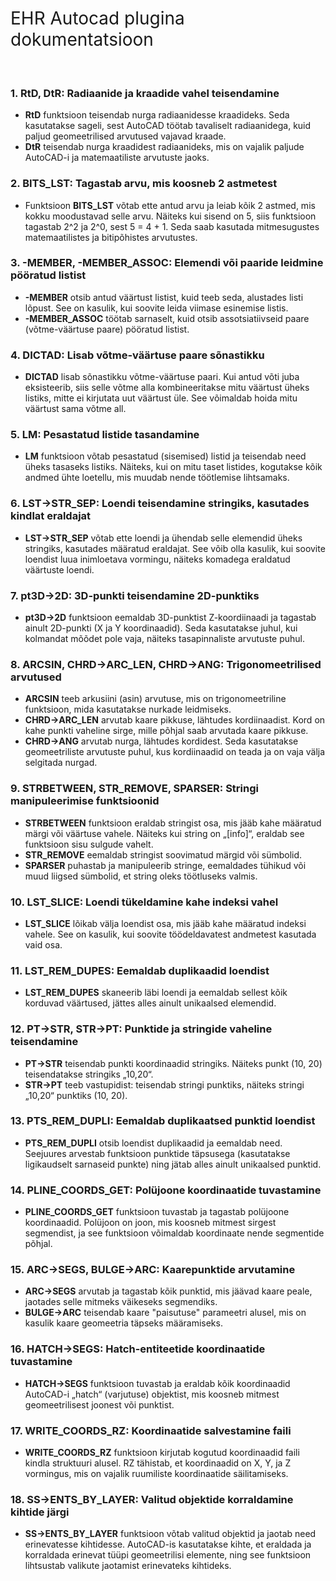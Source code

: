 <h1><span style="font-weight: 400;">EHR Autocad plugina dokumentatsioon</span></h1>
<p>&nbsp;</p>
<h3><strong>1. RtD, DtR: Radiaanide ja kraadide vahel teisendamine</strong></h3>
<ul>
<li style="font-weight: 400;"><strong>RtD</strong><span style="font-weight: 400;"> funktsioon teisendab nurga radiaanidesse kraadideks. Seda kasutatakse sageli, sest AutoCAD t&ouml;&ouml;tab tavaliselt radiaanidega, kuid paljud geomeetrilised arvutused vajavad kraade.</span></li>
<li style="font-weight: 400;"><strong>DtR</strong><span style="font-weight: 400;"> teisendab nurga kraadidest radiaanideks, mis on vajalik paljude AutoCAD-i ja matemaatiliste arvutuste jaoks.</span></li>
</ul>
<h3><strong>2. BITS_LST: Tagastab arvu, mis koosneb 2 astmetest</strong></h3>
<ul>
<li style="font-weight: 400;"><span style="font-weight: 400;">Funktsioon </span><strong>BITS_LST</strong><span style="font-weight: 400;"> v&otilde;tab ette antud arvu ja leiab k&otilde;ik 2 astmed, mis kokku moodustavad selle arvu. N&auml;iteks kui sisend on 5, siis funktsioon tagastab 2^2 ja 2^0, sest 5 = 4 + 1. Seda saab kasutada mitmesugustes matemaatilistes ja bitip&otilde;histes arvutustes.</span></li>
</ul>
<h3><strong>3. -MEMBER, -MEMBER_ASSOC: Elemendi v&otilde;i paaride leidmine p&ouml;&ouml;ratud listist</strong></h3>
<ul>
<li style="font-weight: 400;"><strong>-MEMBER</strong><span style="font-weight: 400;"> otsib antud v&auml;&auml;rtust listist, kuid teeb seda, alustades listi l&otilde;pust. See on kasulik, kui soovite leida viimase esinemise listis.</span></li>
<li style="font-weight: 400;"><strong>-MEMBER_ASSOC</strong><span style="font-weight: 400;"> t&ouml;&ouml;tab sarnaselt, kuid otsib assotsiatiivseid paare (v&otilde;tme-v&auml;&auml;rtuse paare) p&ouml;&ouml;ratud listist.</span></li>
</ul>
<h3><strong>4. DICTAD: Lisab v&otilde;tme-v&auml;&auml;rtuse paare s&otilde;nastikku</strong></h3>
<ul>
<li style="font-weight: 400;"><strong>DICTAD</strong><span style="font-weight: 400;"> lisab s&otilde;nastikku v&otilde;tme-v&auml;&auml;rtuse paari. Kui antud v&otilde;ti juba eksisteerib, siis selle v&otilde;tme alla kombineeritakse mitu v&auml;&auml;rtust &uuml;heks listiks, mitte ei kirjutata uut v&auml;&auml;rtust &uuml;le. See v&otilde;imaldab hoida mitu v&auml;&auml;rtust sama v&otilde;tme all.</span></li>
</ul>
<h3><strong>5. LM: Pesastatud listide tasandamine</strong></h3>
<ul>
<li style="font-weight: 400;"><strong>LM</strong><span style="font-weight: 400;"> funktsioon v&otilde;tab pesastatud (sisemised) listid ja teisendab need &uuml;heks tasaseks listiks. N&auml;iteks, kui on mitu taset listides, kogutakse k&otilde;ik andmed &uuml;hte loetellu, mis muudab nende t&ouml;&ouml;tlemise lihtsamaks.</span></li>
</ul>
<h3><strong>6. LST-&gt;STR_SEP: Loendi teisendamine stringiks, kasutades kindlat eraldajat</strong></h3>
<ul>
<li style="font-weight: 400;"><strong>LST-&gt;STR_SEP</strong><span style="font-weight: 400;"> v&otilde;tab ette loendi ja &uuml;hendab selle elemendid &uuml;heks stringiks, kasutades m&auml;&auml;ratud eraldajat. See v&otilde;ib olla kasulik, kui soovite loendist luua inimloetava vormingu, n&auml;iteks komadega eraldatud v&auml;&auml;rtuste loendi.</span></li>
</ul>
<h3><strong>7. pt3D-&gt;2D: 3D-punkti teisendamine 2D-punktiks</strong></h3>
<ul>
<li style="font-weight: 400;"><strong>pt3D-&gt;2D</strong><span style="font-weight: 400;"> funktsioon eemaldab 3D-punktist Z-koordiinaadi ja tagastab ainult 2D-punkti (X ja Y koordinaadid). Seda kasutatakse juhul, kui kolmandat m&otilde;&otilde;det pole vaja, n&auml;iteks tasapinnaliste arvutuste puhul.</span></li>
</ul>
<h3><strong>8. ARCSIN, CHRD-&gt;ARC_LEN, CHRD-&gt;ANG: Trigonomeetrilised arvutused</strong></h3>
<ul>
<li style="font-weight: 400;"><strong>ARCSIN</strong><span style="font-weight: 400;"> teeb arkusiini (asin) arvutuse, mis on trigonomeetriline funktsioon, mida kasutatakse nurkade leidmiseks.</span></li>
<li style="font-weight: 400;"><strong>CHRD-&gt;ARC_LEN</strong><span style="font-weight: 400;"> arvutab kaare pikkuse, l&auml;htudes kordiinaadist. Kord on kahe punkti vaheline sirge, mille p&otilde;hjal saab arvutada kaare pikkuse.</span></li>
<li style="font-weight: 400;"><strong>CHRD-&gt;ANG</strong><span style="font-weight: 400;"> arvutab nurga, l&auml;htudes kordidest. Seda kasutatakse geomeetriliste arvutuste puhul, kus kordiinaadid on teada ja on vaja v&auml;lja selgitada nurgad.</span></li>
</ul>
<h3><strong>9. STRBETWEEN, STR_REMOVE, SPARSER: Stringi manipuleerimise funktsioonid</strong></h3>
<ul>
<li style="font-weight: 400;"><strong>STRBETWEEN</strong><span style="font-weight: 400;"> funktsioon eraldab stringist osa, mis j&auml;&auml;b kahe m&auml;&auml;ratud m&auml;rgi v&otilde;i v&auml;&auml;rtuse vahele. N&auml;iteks kui string on &bdquo;[info]&ldquo;, eraldab see funktsioon sisu sulgude vahelt.</span></li>
<li style="font-weight: 400;"><strong>STR_REMOVE</strong><span style="font-weight: 400;"> eemaldab stringist soovimatud m&auml;rgid v&otilde;i s&uuml;mbolid.</span></li>
<li style="font-weight: 400;"><strong>SPARSER</strong><span style="font-weight: 400;"> puhastab ja manipuleerib stringe, eemaldades t&uuml;hikud v&otilde;i muud liigsed s&uuml;mbolid, et string oleks t&ouml;&ouml;tluseks valmis.</span></li>
</ul>
<h3><strong>10. LST_SLICE: Loendi t&uuml;keldamine kahe indeksi vahel</strong></h3>
<ul>
<li style="font-weight: 400;"><strong>LST_SLICE</strong><span style="font-weight: 400;"> l&otilde;ikab v&auml;lja loendist osa, mis j&auml;&auml;b kahe m&auml;&auml;ratud indeksi vahele. See on kasulik, kui soovite t&ouml;&ouml;deldavatest andmetest kasutada vaid osa.</span></li>
</ul>
<h3><strong>11. LST_REM_DUPES: Eemaldab duplikaadid loendist</strong></h3>
<ul>
<li style="font-weight: 400;"><strong>LST_REM_DUPES</strong><span style="font-weight: 400;"> skaneerib l&auml;bi loendi ja eemaldab sellest k&otilde;ik korduvad v&auml;&auml;rtused, j&auml;ttes alles ainult unikaalsed elemendid.</span></li>
</ul>
<h3><strong>12. PT-&gt;STR, STR-&gt;PT: Punktide ja stringide vaheline teisendamine</strong></h3>
<ul>
<li style="font-weight: 400;"><strong>PT-&gt;STR</strong><span style="font-weight: 400;"> teisendab punkti koordinaadid stringiks. N&auml;iteks punkt </span><span style="font-weight: 400;">(10, 20)</span><span style="font-weight: 400;"> teisendatakse stringiks &bdquo;10,20&ldquo;.</span></li>
<li style="font-weight: 400;"><strong>STR-&gt;PT</strong><span style="font-weight: 400;"> teeb vastupidist: teisendab stringi punktiks, n&auml;iteks stringi &bdquo;10,20&ldquo; punktiks </span><span style="font-weight: 400;">(10, 20)</span><span style="font-weight: 400;">.</span></li>
</ul>
<h3><strong>13. PTS_REM_DUPLI: Eemaldab duplikaatsed punktid loendist</strong></h3>
<ul>
<li style="font-weight: 400;"><strong>PTS_REM_DUPLI</strong><span style="font-weight: 400;"> otsib loendist duplikaadid ja eemaldab need. Seejuures arvestab funktsioon punktide t&auml;psusega (kasutatakse ligikaudselt sarnaseid punkte) ning j&auml;tab alles ainult unikaalsed punktid.</span></li>
</ul>
<h3><strong>14. PLINE_COORDS_GET: Pol&uuml;joone koordinaatide tuvastamine</strong></h3>
<ul>
<li style="font-weight: 400;"><strong>PLINE_COORDS_GET</strong><span style="font-weight: 400;"> funktsioon tuvastab ja tagastab pol&uuml;joone koordinaadid. Pol&uuml;joon on joon, mis koosneb mitmest sirgest segmendist, ja see funktsioon v&otilde;imaldab koordinaate nende segmentide p&otilde;hjal.</span></li>
</ul>
<h3><strong>15. ARC-&gt;SEGS, BULGE-&gt;ARC: Kaarepunktide arvutamine</strong></h3>
<ul>
<li style="font-weight: 400;"><strong>ARC-&gt;SEGS</strong><span style="font-weight: 400;"> arvutab ja tagastab k&otilde;ik punktid, mis j&auml;&auml;vad kaare peale, jaotades selle mitmeks v&auml;ikeseks segmendiks.</span></li>
<li style="font-weight: 400;"><strong>BULGE-&gt;ARC</strong><span style="font-weight: 400;"> teisendab kaare "paisutuse" parameetri alusel, mis on kasulik kaare geomeetria t&auml;pseks m&auml;&auml;ramiseks.</span></li>
</ul>
<h3><strong>16. HATCH-&gt;SEGS: Hatch-entiteetide koordinaatide tuvastamine</strong></h3>
<ul>
<li style="font-weight: 400;"><strong>HATCH-&gt;SEGS</strong><span style="font-weight: 400;"> funktsioon tuvastab ja eraldab k&otilde;ik koordinaadid AutoCAD-i &bdquo;hatch&ldquo; (varjutuse) objektist, mis koosneb mitmest geomeetrilisest joonest v&otilde;i punktist.</span></li>
</ul>
<h3><strong>17. WRITE_COORDS_RZ: Koordinaatide salvestamine faili</strong></h3>
<ul>
<li style="font-weight: 400;"><strong>WRITE_COORDS_RZ</strong><span style="font-weight: 400;"> funktsioon kirjutab kogutud koordinaadid faili kindla struktuuri alusel. RZ t&auml;histab, et koordinaadid on X, Y, ja Z vormingus, mis on vajalik ruumiliste koordinaatide s&auml;ilitamiseks.</span></li>
</ul>
<h3><strong>18. SS-&gt;ENTS_BY_LAYER: Valitud objektide korraldamine kihtide j&auml;rgi</strong></h3>
<ul>
<li style="font-weight: 400;"><strong>SS-&gt;ENTS_BY_LAYER</strong><span style="font-weight: 400;"> funktsioon v&otilde;tab valitud objektid ja jaotab need erinevatesse kihtidesse. AutoCAD-is kasutatakse kihte, et eraldada ja korraldada erinevat t&uuml;&uuml;pi geomeetrilisi elemente, ning see funktsioon lihtsustab valikute jaotamist erinevateks kihtideks.</span></li>
</ul>
<p>&nbsp;</p>
